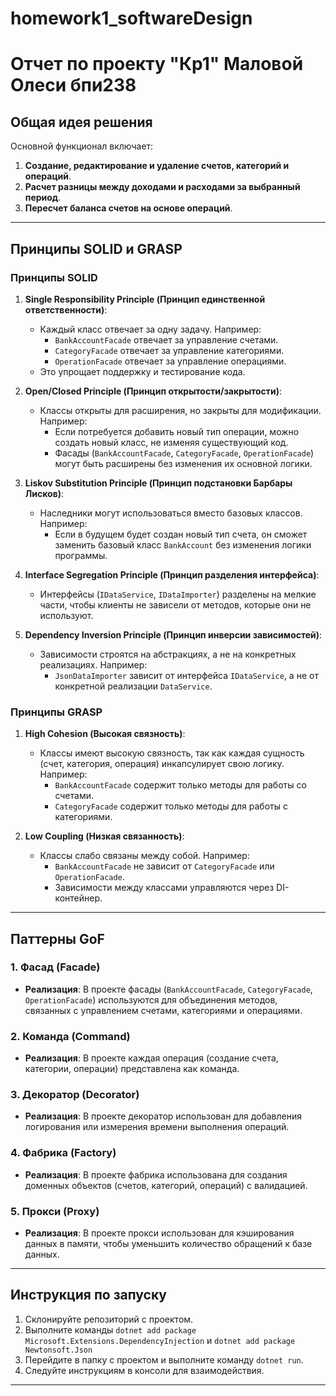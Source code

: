 # homework1_softwareDesign
# Отчет по проекту "Кр1" Маловой Олеси бпи238

## Общая идея решения

Основной функционал включает:

1. **Создание, редактирование и удаление счетов, категорий и операций**.
2. **Расчет разницы между доходами и расходами за выбранный период**.
3. **Пересчет баланса счетов на основе операций**.

---

## Принципы SOLID и GRASP

### Принципы SOLID

1. **Single Responsibility Principle (Принцип единственной ответственности)**:
   - Каждый класс отвечает за одну задачу. Например:
     - `BankAccountFacade` отвечает за управление счетами.
     - `CategoryFacade` отвечает за управление категориями.
     - `OperationFacade` отвечает за управление операциями.
   - Это упрощает поддержку и тестирование кода.

2. **Open/Closed Principle (Принцип открытости/закрытости)**:
   - Классы открыты для расширения, но закрыты для модификации. Например:
     - Если потребуется добавить новый тип операции, можно создать новый класс, не изменяя существующий код.
     - Фасады (`BankAccountFacade`, `CategoryFacade`, `OperationFacade`) могут быть расширены без изменения их основной логики.

3. **Liskov Substitution Principle (Принцип подстановки Барбары Лисков)**:
   - Наследники могут использоваться вместо базовых классов. Например:
     - Если в будущем будет создан новый тип счета, он сможет заменить базовый класс `BankAccount` без изменения логики программы.

4. **Interface Segregation Principle (Принцип разделения интерфейса)**:
   - Интерфейсы (`IDataService`, `IDataImporter`) разделены на мелкие части, чтобы клиенты не зависели от методов, которые они не используют.

5. **Dependency Inversion Principle (Принцип инверсии зависимостей)**:
   - Зависимости строятся на абстракциях, а не на конкретных реализациях. Например:
     - `JsonDataImporter` зависит от интерфейса `IDataService`, а не от конкретной реализации `DataService`.

### Принципы GRASP

1. **High Cohesion (Высокая связность)**:
   - Классы имеют высокую связность, так как каждая сущность (счет, категория, операция) инкапсулирует свою логику. Например:
     - `BankAccountFacade` содержит только методы для работы со счетами.
     - `CategoryFacade` содержит только методы для работы с категориями.

2. **Low Coupling (Низкая связанность)**:
   - Классы слабо связаны между собой. Например:
     - `BankAccountFacade` не зависит от `CategoryFacade` или `OperationFacade`.
     - Зависимости между классами управляются через DI-контейнер.

---

## Паттерны GoF

### 1. **Фасад (Facade)**
- **Реализация**: В проекте фасады (`BankAccountFacade`, `CategoryFacade`, `OperationFacade`) используются для объединения методов, связанных с управлением счетами, категориями и операциями.

### 2. **Команда (Command)**
- **Реализация**: В проекте каждая операция (создание счета, категории, операции) представлена как команда.

### 3. **Декоратор (Decorator)**
- **Реализация**: В проекте декоратор использован для добавления логирования или измерения времени выполнения операций.

### 4. **Фабрика (Factory)**
- **Реализация**: В проекте фабрика использована для создания доменных объектов (счетов, категорий, операций) с валидацией.

### 5. **Прокси (Proxy)**
- **Реализация**: В проекте прокси использован для кэширования данных в памяти, чтобы уменьшить количество обращений к базе данных.

---

## Инструкция по запуску

1. Склонируйте репозиторий с проектом.
2. Выполните команды `dotnet add package Microsoft.Extensions.DependencyInjection` и `dotnet add package Newtonsoft.Json`
3. Перейдите в папку с проектом и выполните команду `dotnet run`.
4. Следуйте инструкциям в консоли для взаимодействия.

---

